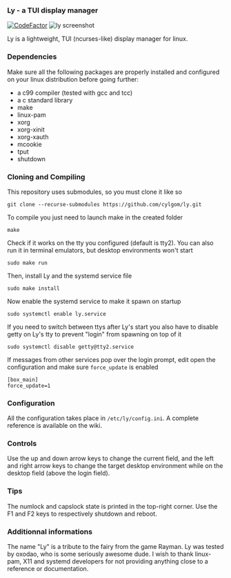 ### Ly - a TUI display manager
[![CodeFactor](https://www.codefactor.io/repository/github/cylgom/ly/badge/master)](https://www.codefactor.io/repository/github/cylgom/ly/overview/master)
![ly screenshot](https://user-images.githubusercontent.com/5473047/42466218-8cb53d3c-83ae-11e8-8e53-bae3669f959c.png "ly on st")

Ly is a lightweight, TUI (ncurses-like) display manager for linux.

### Dependencies
Make sure all the following packages are properly installed and configured
on your linux distribution before going further:
- a c99 compiler (tested with gcc and tcc)
- a c standard library
- make
- linux-pam
- xorg
- xorg-xinit
- xorg-xauth
- mcookie
- tput
- shutdown

### Cloning and Compiling
This repository uses submodules, so you must clone it like so
```
git clone --recurse-submodules https://github.com/cylgom/ly.git
```

To compile you just need to launch make in the created folder
```
make
```

Check if it works on the tty you configured (default is tty2). You can
also run it in terminal emulators, but desktop environments won't start
```
sudo make run
```

Then, install Ly and the systemd service file
```
sudo make install
```

Now enable the systemd service to make it spawn on startup
```
sudo systemctl enable ly.service
```

If you need to switch between ttys after Ly's start you also have to
disable getty on Ly's tty to prevent "login" from spawning on top of it
```
sudo systemctl disable getty@tty2.service
```

If messages from other services pop over the login prompt,
edit open the configuration and make sure `force_update` is enabled
```
[box_main]
force_update=1
```

### Configuration
All the configuration takes place in `/etc/ly/config.ini`.
A complete reference is available on the wiki.

### Controls
Use the up and down arrow keys to change the current field, and the
left and right arrow keys to change the target desktop environment
while on the desktop field (above the login field).

### Tips
The numlock and capslock state is printed in the top-right corner.
Use the F1 and F2 keys to respectively shutdown and reboot.

### Additionnal informations
The name "Ly" is a tribute to the fairy from the game Rayman.
Ly was tested by oxodao, who is some seriously awesome dude.
I wish to thank linux-pam, X11 and systemd developers for not
providing anything close to a reference or documentation.
